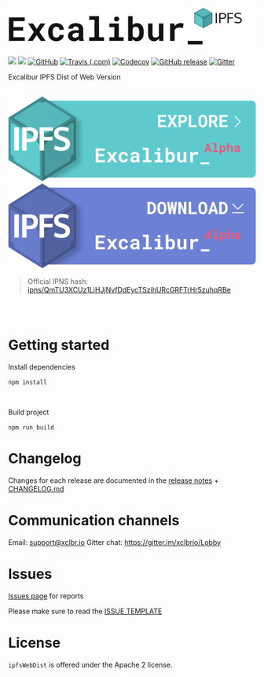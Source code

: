![](https://raw.githubusercontent.com/xclbrio/styleGuide/master/excaliburIPFS.svg?sanitize=true&width=300)


[![](https://img.shields.io/badge/project-Excalibur__-ef5777.svg?style=popout-square)](https://github.com/xclbrio)
[![](https://img.shields.io/badge/powered%20by-IPFS-%234A9EA1.svg?style=popout-square)](https://ipfs.io/)
[![GitHub](https://img.shields.io/github/license/xclbrio/ipfsWebDist.svg?style=flat-square)](https://github.com/xclbrio/ipfsWebDist/blob/master/LICENSE.md)
[![Travis (.com)](https://img.shields.io/travis/com/xclbrio/ipfsWebDist.svg?style=flat-square)](https://travis-ci.com/xclbrio/ipfsWebDist)
[![Codecov](https://img.shields.io/codecov/c/github/xclbrio/ipfsWebDist.svg?style=flat-square)](https://codecov.io/gh/xclbrio/ipfsWebDist)
[![GitHub release](https://img.shields.io/github/release/xclbrio/ipfsWebDist.svg?style=flat-square)](https://github.com/xclbrio/ipfsWebDist/releases)
[![Gitter](https://img.shields.io/gitter/room/:user/:repo.svg?style=flat-square)](https://gitter.im/xclbrio/Lobby)

Excalibur IPFS Dist of Web Version
<br/><br/>

[![](https://raw.githubusercontent.com/xclbrio/styleGuide/master/exploreIPFS.svg?sanitize=true)](https://ipfs.xclbr.io)
[![](https://raw.githubusercontent.com/xclbrio/styleGuide/master/downloadIPFS.svg?sanitize=true)](https://github.com/xclbrio/ipfsWebDist/releases)
> Official IPNS hash: [ipns/QmTU3XCUz1LiHJjNvfDdEycTSzihURcGRFTrHr5zuhqRBe](https://cloudflare-ipfs.com/ipns/QmTU3XCUz1LiHJjNvfDdEycTSzihURcGRFTrHr5zuhqRBe)


<br/>
<br/>

Getting started
=======

Install dependencies
```
npm install
```
<br/>

Build project
```
npm run build
```

Changelog
============
Changes for each release are documented in the [release notes](https://github.com/xclbrio/ipfsWebDist/releases) + [CHANGELOG.md](https://github.com/xclbrio/ipfsWebDist/blob/master/CHANGELOG.md)

Communication channels
======================

Email: support@xclbr.io
Gitter chat: https://gitter.im/xclbrio/Lobby

Issues
=======

[Issues page](https://github.com/xclbrio/ipfsWebDist/issues) for reports

Please make sure to read the [ISSUE TEMPLATE](https://github.com/xclbrio/ipfsWebDist/blob/master/.github/ISSUE_TEMPLATE/bug_report.md)

License
=======

``ipfsWebDist`` is offered under the Apache 2 license.
